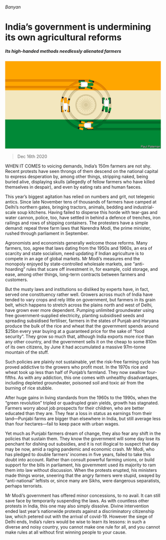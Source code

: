 ###### Banyan

# India’s government is undermining its own agricultural reforms 

##### Its high-handed methods needlessly alienated farmers 

![image](images/20201219_ASD001_0.jpg) 

> Dec 16th 2020 


WHEN IT COMES to voicing demands, India’s 150m farmers are not shy. Recent protests have seen throngs of them descend on the national capital to express desperation by, among other things, stripping naked, being buried alive, displaying skulls (allegedly of fellow farmers who have killed themselves in despair), and even by eating rats and human faeces.


This year’s biggest agitation has relied on numbers and grit, not telegenic antics. Since late November tens of thousands of farmers have camped at Delhi’s northern gates, bringing tractors, animals, bedding and industrial-scale soup kitchens. Having failed to disperse this horde with tear-gas and water cannon, police, too, have settled in behind a defence of trenches, iron railings and rows of shipping containers. The protesters have a simple demand: repeal three farm laws that Narendra Modi, the prime minister, rushed through parliament in September.



Agronomists and economists generally welcome those reforms. Many farmers, too, agree that laws dating from the 1950s and 1960s, an era of scarcity and state socialism, need updating if Indian agriculture is to compete in an age of global markets. Mr Modi’s measures end the monopoly enjoyed by state-controlled wholesale markets, axe “anti-hoarding” rules that scare off investment in, for example, cold storage, and ease, among other things, long-term contracts between farmers and customers.


But the musty laws and institutions so disliked by experts have, in fact, served one constituency rather well. Growers across much of India have tended to vary crops and rely little on government, but farmers in its grain belt, which happens to stretch across the plains north and west of Delhi, have grown ever more dependent. Pumping unlimited groundwater using free government-supplied electricity, planting subsidised seeds and spreading subsidised fertiliser, farmers in the states of Punjab and Haryana produce the bulk of the rice and wheat that the government spends around $25bn every year buying at a guaranteed price for the sake of “food security”. They grow so much that, although India exports more rice than any other country, and the government sells it on the cheap to some 810m of its own citizens, by June it had accumulated a massive 97m-tonne mountain of the stuff.


Such policies are plainly not sustainable, yet the risk-free farming cycle has proved addictive to the growers who profit most. In the 1970s rice and wheat took up less than half of Punjab’s farmland. They now swallow four-fifths. As with any addiction, this one comes with unhealthy disadvantages, including depleted groundwater, poisoned soil and toxic air from the burning of rice stubble.


After huge gains in living standards from the 1960s to the 1990s, when the “green revolution” tripled or quadrupled grain yields, growth has stagnated. Farmers worry about job prospects for their children, who are better educated than they are. They fear a loss in status as earnings from their land—Punjabi farms are bigger than elsewhere in India, but still average less than four hectares—fail to keep pace with urban wages.


Yet much as Punjabi farmers dream of change, they also fear any shift in the policies that sustain them. They know the government will some day lose its penchant for dishing out subsidies, and it is not illogical to suspect that day may be now, amid a raging pandemic and economic crash. Mr Modi, who has pledged to double farmers’ incomes in five years, failed to take this doubt into account. Rather than consult powerful farming unions, or build support for the bills in parliament, his government used its majority to ram them into law without discussion. When the protests erupted, his ministers made things worse, sneering that the angry farmers were stupid, swayed by “anti-national” leftists or, since many are Sikhs, were dangerous separatists, perhaps terrorists.


Mr Modi’s government has offered minor concessions, to no avail. It can still save face by temporarily suspending the laws. As with countless other protests in India, this one may also simply dissolve. Divine intervention ended last year’s nationwide protests against a discriminatory citizenship law, which petered out with the arrival of covid-19. However the siege of Delhi ends, India’s rulers would be wise to learn its lessons: in such a diverse and noisy country, you cannot make one rule for all, and you cannot make rules at all without first winning people to your cause.

